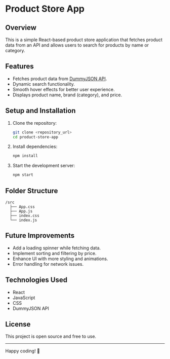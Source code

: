 # Product Store App

## Overview
This is a simple React-based product store application that fetches product data from an API and allows users to search for products by name or category.

## Features
- Fetches product data from [DummyJSON API](https://dummyjson.com/).
- Dynamic search functionality.
- Smooth hover effects for better user experience.
- Displays product name, brand (category), and price.

## Setup and Installation

1. Clone the repository:
   ```bash
   git clone <repository_url>
   cd product-store-app
   ```

2. Install dependencies:
   ```bash
   npm install
   ```

3. Start the development server:
   ```bash
   npm start
   ```

## Folder Structure
```
/src
  ├── App.css
  ├── App.js
  ├── index.css
  └── index.js
```

## Future Improvements
- Add a loading spinner while fetching data.
- Implement sorting and filtering by price.
- Enhance UI with more styling and animations.
- Error handling for network issues.

## Technologies Used
- React
- JavaScript
- CSS
- DummyJSON API

## License
This project is open source and free to use.

---

Happy coding! 🎉

